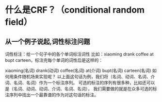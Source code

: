 # 什么是CRF？（conditional random field）
## 从一个例子说起,词性标注问题
词性标注：给一个句子中的各个单词标注词性
比如：xiaoming drank coffee at bupt carteen，标注完每个单词的词性后是这样的：

xiaoming(名词) drank(动词) coffee(名词) at(介词) bupt(名词) carteen(名词)
如何用条件随机场来实现呢？
以上面这句话为例，我们将（名词、动词、名词、介词、名词、名词）作为一个标注序列。
可选的标注的序列有很多种，比如还可以是（名词、动词、动词、介词、名词、名词），
我们需要做的就是在众多可选的标注序列中找出一个最靠谱的作为对这句话的标注。




